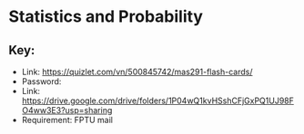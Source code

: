 # Statistics and Probability

## Key:
- Link: https://quizlet.com/vn/500845742/mas291-flash-cards/
- Password:
- Link: https://drive.google.com/drive/folders/1P04wQ1kvHSshCFjGxPQ1UJ98FO4ww3E3?usp=sharing
- Requirement: FPTU mail
